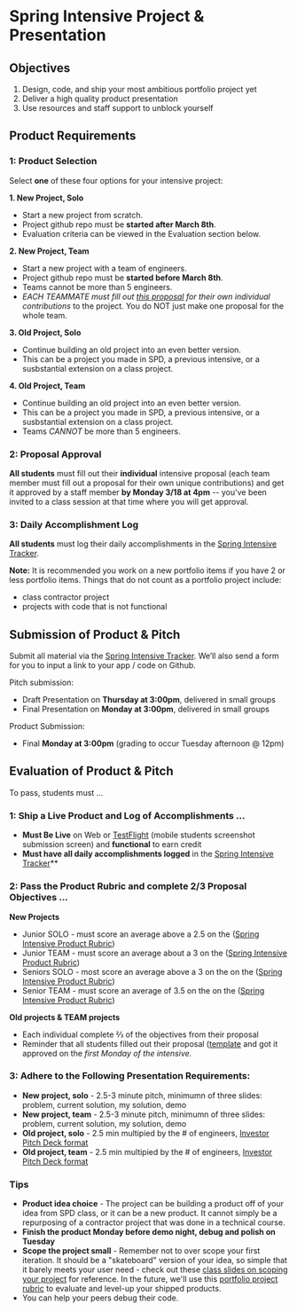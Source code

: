 # Spring Intensive Project & Presentation
## Objectives
1. Design, code, and ship your most ambitious portfolio project yet
2. Deliver a high quality product presentation
3. Use resources and staff support to unblock yourself

## Product Requirements
### 1: Product Selection

Select **one** of these four options for your intensive project:

**1. New Project, Solo**
- Start a new project from scratch.
- Project github repo must be **started after March 8th**.
- Evaluation criteria can be viewed in the Evaluation section below.

**2. New Project, Team**
- Start a new project with a team of engineers.
- Project github repo must be **started before March 8th**.
- Teams cannot be more than 5 engineers.
- *EACH TEAMMATE must fill out [this proposal](https://docs.google.com/document/d/1pZh24HKYJlB7uuVZB1C8KNeBNC2VdzD8X87PVHwXpqU/edit#heading=h.rwkd8l4c90sq) for their own individual contributions* to the project. You do NOT just make one proposal for the whole team.

**3. Old Project, Solo**
- Continue building an old project into an even better version.
- This can be a project you made in SPD, a previous intensive, or a susbstantial extension on a class project. 

**4. Old Project, Team**

- Continue building an old project into an even better version.
- This can be a project you made in SPD, a previous intensive, or a susbstantial extension on a class project.
- Teams *CANNOT* be more than 5 engineers.

### 2: Proposal Approval

**All students** must fill out their **individual** intensive proposal (each team member must fill out a proposal for their own unique contributions) and get it approved by a staff member **by Monday 3/18 at 4pm** -- you've been invited to a class session at that time where you will get approval.

### 3: Daily Accomplishment Log

**All students** must log their daily accomplishments in the [Spring Intensive Tracker](https://docs.google.com/spreadsheets/d/15EY3XHtl9sFqwbSW_EmUFhiQvBLQfpRoFxQFO1KmnOM/edit#gid=0).

**Note:** It is recommended you work on a new portfolio items if you have 2 or less portfolio items. Things that do not count as a portfolio project include:
- class contractor project
- projects with code that is not functional

## Submission of Product & Pitch 

Submit all material via the [Spring Intensive Tracker](https://docs.google.com/spreadsheets/d/15EY3XHtl9sFqwbSW_EmUFhiQvBLQfpRoFxQFO1KmnOM/edit#gid=0). We’ll also send a form for you to input a link to your app / code on Github.

Pitch submission: 
  - Draft Presentation on **Thursday at 3:00pm**, delivered in small groups
  - Final Presentation on **Monday at 3:00pm**, delivered in small groups

Product Submission:
  - Final **Monday at 3:00pm** (grading to occur Tuesday afternoon @ 12pm)

## Evaluation of Product & Pitch

To pass, students must ...

### 1: Ship a Live Product and Log of Accomplishments ...
 - **Must Be Live** on Web or [TestFlight](https://developer.apple.com/testflight/) (mobile students screenshot submission screen) and **functional** to earn credit
 - **Must have all daily accomplishments logged** in the [Spring Intensive Tracker](https://docs.google.com/spreadsheets/d/15EY3XHtl9sFqwbSW_EmUFhiQvBLQfpRoFxQFO1KmnOM/edit#gid=0)**

### 2: Pass the Product Rubric and complete 2/3 Proposal Objectives ...
**New Projects**
 - Junior SOLO - must score an average above a 2.5 on the ([Spring Intensive Product Rubric](https://docs.google.com/document/d/1IOQDmohLBEBT-hyr-2vgw1mbZUNsq3fHxVfH0oRmVt0/edit))
 - Junior TEAM - must score an average about a 3 on the ([Spring Intensive Product Rubric](https://docs.google.com/document/d/1IOQDmohLBEBT-hyr-2vgw1mbZUNsq3fHxVfH0oRmVt0/edit))
 - Seniors SOLO - most score an average above a 3 on the on the ([Spring Intensive Product Rubric](https://docs.google.com/document/d/1IOQDmohLBEBT-hyr-2vgw1mbZUNsq3fHxVfH0oRmVt0/edit))
 - Senior TEAM - must score an average of 3.5 on the on the ([Spring Intensive Product Rubric](https://docs.google.com/document/d/1IOQDmohLBEBT-hyr-2vgw1mbZUNsq3fHxVfH0oRmVt0/edit))

**Old projects & TEAM projects**
 - Each individual complete ⅔ of the objectives from their proposal 
 - Reminder that all students filled out their proposal ([template](https://docs.google.com/document/d/1pZh24HKYJlB7uuVZB1C8KNeBNC2VdzD8X87PVHwXpqU/edit) and got it approved on the *first Monday of the intensive.*

### 3: Adhere to the Following Presentation Requirements:
 - **New project, solo** - 2.5-3 minute pitch, minimumn of three slides: problem, current solution, my solution, demo
 - **New project, team** - 2.5-3 minute pitch, minimumn of three slides: problem, current solution, my solution, demo
 - **Old project, solo** - 2.5 min multipied by the # of engineers, [Investor Pitch Deck format](https://docs.google.com/presentation/d/1BYsmchzoaEG3WQXHHqlVgRPYsXuRqg3s-c-e1QbPKdk/edit#slide=id.g4d9b23a699_0_52)
 - **Old project, team** - 2.5 min multipied by the # of engineers, [Investor Pitch Deck format](https://docs.google.com/presentation/d/1BYsmchzoaEG3WQXHHqlVgRPYsXuRqg3s-c-e1QbPKdk/edit#slide=id.g4d9b23a699_0_52)


### Tips
- **Product idea choice** - The project can be building a product off of your idea from SPD class, or it can be a new product. It cannot simply be a repurposing of a contractor project that was done in a technical course.
- **Finish the product Monday before demo night, debug and polish on Tuesday**
- **Scope the project small** - Remember not to over scope your first iteration. It should be a "skateboard" version of your idea, so simple that it barely meets your user need - check out these [class slides on scoping your project](https://docs.google.com/presentation/d/1UKVsUOCxQPNT3P42cvsTYxhNl7lpsDHjJew_a5K1JaM/preview?slide=id.p) for reference.  In the future, we'll use this [portfolio project rubric](https://docs.google.com/document/d/1nd70y0jzxD31mgxvwxgXxUY_Bi4YAN_kX9To_M0UilI/preview) to evaluate and level-up your shipped products.
- You can help your peers debug their code.
